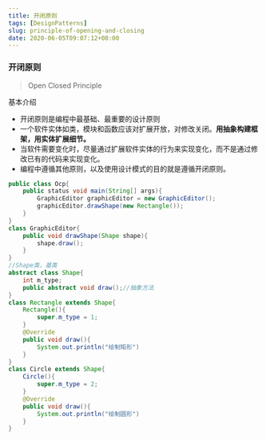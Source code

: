 ```yaml
---
title: 开闭原则
tags: [DesignPatterns]
slug: principle-of-opening-and-closing
date: 2020-06-05T09:07:12+08:00
---
```


### 开闭原则

> Open Closed Principle

基本介绍

<!--more-->

- 开闭原则是编程中最基础、最重要的设计原则
- 一个软件实体如类，模块和函数应该对扩展开放，对修改关闭。**用抽象构建框架，用实体扩展细节。**
- 当软件需要变化时，尽量通过扩展软件实体的行为来实现变化，而不是通过修改已有的代码来实现变化。
- 编程中遵循其他原则，以及使用设计模式的目的就是遵循开闭原则。

```java
public class Ocp{
    public status void main(String[] args){
        GraphicEditor graphicEditor = new GraphicEditor();
        graphicEditor.drawShape(new Rectangle());
    }
}
class GraphicEditor{
    public void drawShape(Shape shape){
        shape.draw();
    }
}
//Shape类，基类
abstract class Shape{
    int m_type;
    public abstract void draw();//抽象方法
}
class Rectangle extends Shape{
    Rectangle(){
        super.m_type = 1;
    }
    @Override
    public void draw(){
        System.out.println("绘制矩形")
    }
}
class Circle extends Shape{
    Circle(){
        super.m_type = 2;
    }
    @Override
    public void draw(){
        System.out.println("绘制圆形")
    }
}
```

